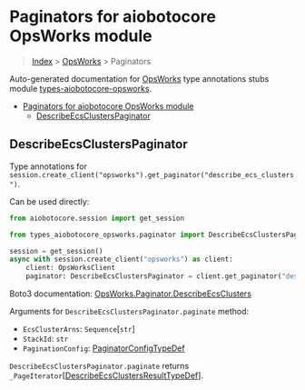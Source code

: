 <a id="paginators-for-aiobotocore-opsworks-module"></a>

# Paginators for aiobotocore OpsWorks module

> [Index](..) > [OpsWorks](.) > Paginators

Auto-generated documentation for
[OpsWorks](https://boto3.amazonaws.com/v1/documentation/api/latest/reference/services/opsworks.html#OpsWorks)
type annotations stubs module
[types-aiobotocore-opsworks](https://pypi.org/project/types-aiobotocore-opsworks/).

- [Paginators for aiobotocore OpsWorks module](#paginators-for-aiobotocore-opsworks-module)
  - [DescribeEcsClustersPaginator](#describeecsclusterspaginator)

<a id="describeecsclusterspaginator"></a>

## DescribeEcsClustersPaginator

Type annotations for
`session.create_client("opsworks").get_paginator("describe_ecs_clusters")`.

Can be used directly:

```python
from aiobotocore.session import get_session

from types_aiobotocore_opsworks.paginator import DescribeEcsClustersPaginator

session = get_session()
async with session.create_client("opsworks") as client:
    client: OpsWorksClient
    paginator: DescribeEcsClustersPaginator = client.get_paginator("describe_ecs_clusters")
```

Boto3 documentation:
[OpsWorks.Paginator.DescribeEcsClusters](https://boto3.amazonaws.com/v1/documentation/api/latest/reference/services/opsworks.html#OpsWorks.Paginator.DescribeEcsClusters)

Arguments for `DescribeEcsClustersPaginator.paginate` method:

- `EcsClusterArns`: `Sequence`\[`str`\]
- `StackId`: `str`
- `PaginationConfig`:
  [PaginatorConfigTypeDef](./type_defs.md#paginatorconfigtypedef)

`DescribeEcsClustersPaginator.paginate` returns
`_PageIterator`\[[DescribeEcsClustersResultTypeDef](./type_defs.md#describeecsclustersresulttypedef)\].

